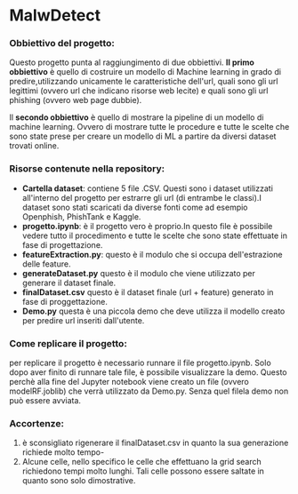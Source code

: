 # MalwDetect

### Obbiettivo del progetto: 
Questo progetto punta al raggiungimento di due obbiettivi. **Il primo obbiettivo** è quello di costruire un modello di Machine learning in grado di predire,utilizzando unicamente le caratteristiche dell'url, quali sono gli url legittimi (ovvero url che indicano risorse web lecite) e quali sono gli url phishing (ovvero web page dubbie).

Il **secondo obbiettivo** è quello di mostrare la pipeline di un modello di machine learning. Ovvero di mostrare tutte le procedure e tutte le scelte che sono state prese per creare un modello di ML a partire da diversi dataset trovati online.

### Risorse contenute nella repository: 
- **Cartella dataset**: contiene 5 file .CSV. Questi sono i dataset utilizzati all'interno del progetto per estrarre gli url (di entrambe le classi).I dataset sono stati scaricati da diverse fonti come ad esempio Openphish, PhishTank e Kaggle.
- **progetto.ipynb**: è il progetto vero è proprio.In questo file è possibile vedere tutto il procedimento e tutte le scelte che sono state effettuate in fase di progettazione.
- **featureExtraction.py**: questo è il modulo che si occupa dell'estrazione delle feature.
- **generateDataset.py** questo è il modulo che viene utilizzato per generare il dataset finale.
- **finalDataset.csv** questo è il dataset finale (url + feature) generato in fase di proggettazione.
- **Demo.py** questa è una piccola demo che deve utilizza il modello creato per predire url inseriti dall'utente.

### Come replicare il progetto:
per replicare il progetto è necessario runnare il file progetto.ipynb. Solo dopo aver finito di runnare tale file, è possibile visualizzare la demo. Questo perchè alla fine del Jupyter notebook viene creato un file (ovvero modelRF.joblib) che verrà utilizzato da Demo.py. Senza quel filela demo non può essere avviata.

### Accortenze:
1. è sconsigliato rigenerare il finalDataset.csv in quanto la sua generazione richiede molto tempo-
2. Alcune celle, nello specifico le celle che effettuano la grid search richiedono tempi molto lunghi. Tali celle possono essere saltate in quanto sono solo dimostrative.


